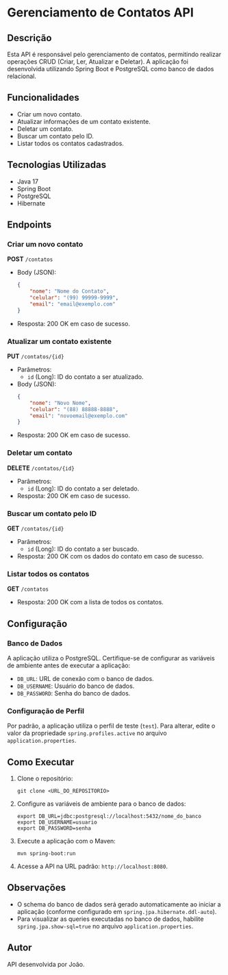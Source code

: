 # Gerenciamento de Contatos API

## Descrição
Esta API é responsável pelo gerenciamento de contatos, permitindo realizar operações CRUD (Criar, Ler, Atualizar e Deletar). A aplicação foi desenvolvida utilizando Spring Boot e PostgreSQL como banco de dados relacional.

## Funcionalidades
- Criar um novo contato.
- Atualizar informações de um contato existente.
- Deletar um contato.
- Buscar um contato pelo ID.
- Listar todos os contatos cadastrados.

## Tecnologias Utilizadas
- Java 17
- Spring Boot
- PostgreSQL
- Hibernate

## Endpoints
### Criar um novo contato
**POST** `/contatos`
- Body (JSON):
  ```json
  {
      "nome": "Nome do Contato",
      "celular": "(99) 99999-9999",
      "email": "email@exemplo.com"
  }
  ```
- Resposta: 200 OK em caso de sucesso.

### Atualizar um contato existente
**PUT** `/contatos/{id}`
- Parâmetros:
   - `id` (Long): ID do contato a ser atualizado.
- Body (JSON):
  ```json
  {
      "nome": "Novo Nome",
      "celular": "(88) 88888-8888",
      "email": "novoemail@exemplo.com"
  }
  ```
- Resposta: 200 OK em caso de sucesso.

### Deletar um contato
**DELETE** `/contatos/{id}`
- Parâmetros:
   - `id` (Long): ID do contato a ser deletado.
- Resposta: 200 OK em caso de sucesso.

### Buscar um contato pelo ID
**GET** `/contatos/{id}`
- Parâmetros:
   - `id` (Long): ID do contato a ser buscado.
- Resposta: 200 OK com os dados do contato em caso de sucesso.

### Listar todos os contatos
**GET** `/contatos`
- Resposta: 200 OK com a lista de todos os contatos.

## Configuração
### Banco de Dados
A aplicação utiliza o PostgreSQL. Certifique-se de configurar as variáveis de ambiente antes de executar a aplicação:
- `DB_URL`: URL de conexão com o banco de dados.
- `DB_USERNAME`: Usuário do banco de dados.
- `DB_PASSWORD`: Senha do banco de dados.

### Configuração de Perfil
Por padrão, a aplicação utiliza o perfil de teste (`test`). Para alterar, edite o valor da propriedade `spring.profiles.active` no arquivo `application.properties`.

## Como Executar
1. Clone o repositório:
   ```
   git clone <URL_DO_REPOSITORIO>
   ```

2. Configure as variáveis de ambiente para o banco de dados:
   ```
   export DB_URL=jdbc:postgresql://localhost:5432/nome_do_banco
   export DB_USERNAME=usuario
   export DB_PASSWORD=senha
   ```

3. Execute a aplicação com o Maven:
   ```
   mvn spring-boot:run
   ```

4. Acesse a API na URL padrão: `http://localhost:8080`.

## Observações
- O schema do banco de dados será gerado automaticamente ao iniciar a aplicação (conforme configurado em `spring.jpa.hibernate.ddl-auto`).
- Para visualizar as queries executadas no banco de dados, habilite `spring.jpa.show-sql=true` no arquivo `application.properties`.

## Autor
API desenvolvida por João.
